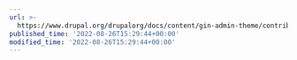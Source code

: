 ```yaml
---
url: >-
  https://www.drupal.org/drupalorg/docs/content/gin-admin-theme/contributing-towards-the-gin-admin-theme
published_time: '2022-08-26T15:29:44+00:00'
modified_time: '2022-08-26T15:29:44+00:00'
---
```


